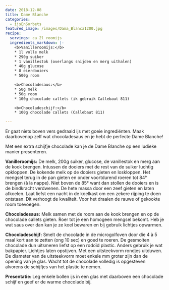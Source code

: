 ```yaml
---
date: 2018-12-08
title: Dame Blanche
categories:
  - ijsEnSorbets
featured_image: /images/Dama_Blanca1200.jpg
recipe:
  servings: ca 2l roomijs
  ingredients_markdown: |-
    <b>Vanilleroomijs:</b>
    * 1l volle melk    * 290g suiker    * 1 vanillestok (overlangs snijden en merg uithalen)    * 40g glucose    * 8 eierdooiers    * 500g room

    <b>Chocoladesaus:</b>
    * 50g melk    * 50g room    * 100g chocolade callets (ik gebruik Callebaut 811)

    <b>Chocoladeschijf:</b>
    * 100g chocolade callets (Callebaut 811)

---
```

Er gaat niets boven vers gedraaid ijs met goeie ingrediënten.Maak daarbovenop zelf wat chocoladesaus en je hebt de perfecte Dame Blanche! Met een  extra schijfje chocolade kan je de Dame Blanche op een ludieke manier presenteren.
<!--more-->

<b>Vanilleroomijs:</b>
De melk, 200g suiker, glucose, de vanillestok en merg aan de kook brengen.Intussen de dooiers met de rest van de suiker  luchtig opkloppen.De kokende melk op de dooiers gieten en loskloppen.Het mengsel terug in de pan gieten en onder voortdurend roeren tot 84° brengen (à la nappe).Niet boven de 85° want dan stollen de dooiers en is de bindkracht verdwenen.De hete massa door een zeef gieten en laten afkoelen.Laat liefst een nacht in de koelkast om een zekere rijping te doen ontstaan. Dit verhoogt de kwaliteit.Voor het draaien de rauwe of gekookte room toevoegen.

<b>Chocoladesaus:</b>
Melk samen met de room aan de kook brengen en op de chocolade callets gieten.Roer tot je een homogeen mengsel bekomt.Heb je wat saus over dan kan je ze koel bewaren en bij gebruik lichtjes opwarmen.<b>Chocoladeschijf:</b>
Smelt de chocolade in de microgolfoven door die 4 à 5 maal kort aan te zetten (ong 10 sec) en goed te roeren. De gesmolten chocolade dun uitsmeren liefst op een rodoïd plastic.Anders gebruik je wat bakpapier.Lichtjes laten opstijven.Met een uitsteekvorm rondjes uitduwen.
De diameter van de uitsteekvorm moet enkele mm groter zijn dan de opening van je glas. Wacht tot de chocolade volledig is opgesteven alvorens de schijfjes van het plasticte nemen.<b>Presentatie: </b>
Leg enkele bollen ijs in een glas met daarboven een chocolade schijf en geef er de warme chocolade bij.